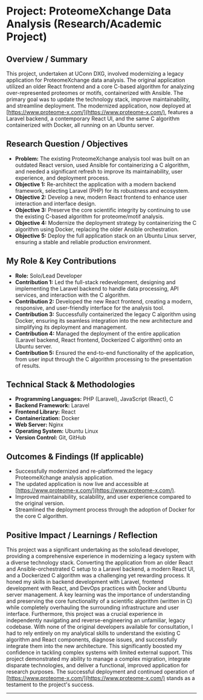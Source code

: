 # Project: ProteomeXchange Data Analysis (Research/Academic Project)

<!-- 
This template helps structure your portfolio information for the AI chatbot.
This is for a specific research or academic project, possibly related to bioinformatics or data analysis.
-->

## Overview / Summary

<!-- 
Provide a brief overview of the ProteomeXchange project.
Example: "This research project involved analyzing large-scale proteomics data from the ProteomeXchange consortium to identify [specific research goal, e.g., 'novel biomarkers for a particular disease' or 'patterns in protein expression under certain conditions']."
-->

This project, undertaken at UConn DXG, involved modernizing a legacy application for ProteomeXchange data analysis. The original application utilized an older React frontend and a core C-based algorithm for analyzing over-represented proteomes or motifs, containerized with Ansible. The primary goal was to update the technology stack, improve maintainability, and streamline deployment. The modernized application, now deployed at [https://www.proteome-x.com/](https://www.proteome-x.com/), features a Laravel backend, a contemporary React UI, and the same C algorithm containerized with Docker, all running on an Ubuntu server.

## Research Question / Objectives

<!--
Describe the research question the project aimed to answer and the main objectives.
-->

*   **Problem:** The existing ProteomeXchange analysis tool was built on an outdated React version, used Ansible for containerizing a C algorithm, and needed a significant refresh to improve its maintainability, user experience, and deployment process.
*   **Objective 1:** Re-architect the application with a modern backend framework, selecting Laravel (PHP) for its robustness and ecosystem.
*   **Objective 2:** Develop a new, modern React frontend to enhance user interaction and interface design.
*   **Objective 3:** Preserve the core scientific integrity by continuing to use the existing C-based algorithm for proteome/motif analysis.
*   **Objective 4:** Modernize the deployment strategy by containerizing the C algorithm using Docker, replacing the older Ansible orchestration.
*   **Objective 5:** Deploy the full application stack on an Ubuntu Linux server, ensuring a stable and reliable production environment.

## My Role & Key Contributions

<!--
Describe your specific role and contributions to this research project.
-->

*   **Role:** Solo/Lead Developer
*   **Contribution 1:** Led the full-stack redevelopment, designing and implementing the Laravel backend to handle data processing, API services, and interaction with the C algorithm.
*   **Contribution 2:** Developed the new React frontend, creating a modern, responsive, and user-friendly interface for the analysis tool.
*   **Contribution 3:** Successfully containerized the legacy C algorithm using Docker, ensuring its seamless integration into the new architecture and simplifying its deployment and management.
*   **Contribution 4:** Managed the deployment of the entire application (Laravel backend, React frontend, Dockerized C algorithm) onto an Ubuntu server.
*   **Contribution 5:** Ensured the end-to-end functionality of the application, from user input through the C algorithm processing to the presentation of results.

## Technical Stack & Methodologies

<!--
List the key technologies and methodologies used.
-->

*   **Programming Languages:** PHP (Laravel), JavaScript (React), C
*   **Backend Framework:** Laravel
*   **Frontend Library:** React
*   **Containerization:** Docker
*   **Web Server:** Nginx
*   **Operating System:** Ubuntu Linux
*   **Version Control:** Git, GitHub

## Outcomes & Findings (If applicable)

<!--
Highlight key findings or outcomes of the research.
-->

*   Successfully modernized and re-platformed the legacy ProteomeXchange analysis application.
*   The updated application is now live and accessible at [https://www.proteome-x.com/](https://www.proteome-x.com/).
*   Improved maintainability, scalability, and user experience compared to the original version.
*   Streamlined the deployment process through the adoption of Docker for the core C algorithm.

## Positive Impact / Learnings / Reflection

<!--
Reflect on this research project.
-->

This project was a significant undertaking as the solo/lead developer, providing a comprehensive experience in modernizing a legacy system with a diverse technology stack. Converting the application from an older React and Ansible-orchestrated C setup to a Laravel backend, a modern React UI, and a Dockerized C algorithm was a challenging yet rewarding process. It honed my skills in backend development with Laravel, frontend development with React, and DevOps practices with Docker and Ubuntu server management. A key learning was the importance of understanding and preserving the core functionality of a scientific algorithm (written in C) while completely overhauling the surrounding infrastructure and user interface. Furthermore, this project was a crucial experience in independently navigating and reverse-engineering an unfamiliar, legacy codebase. With none of the original developers available for consultation, I had to rely entirely on my analytical skills to understand the existing C algorithm and React components, diagnose issues, and successfully integrate them into the new architecture. This significantly boosted my confidence in tackling complex systems with limited external support. This project demonstrated my ability to manage a complex migration, integrate disparate technologies, and deliver a functional, improved application for research purposes. The successful deployment and continued operation of [https://www.proteome-x.com/](https://www.proteome-x.com/) stands as a testament to the project's success.

--- 